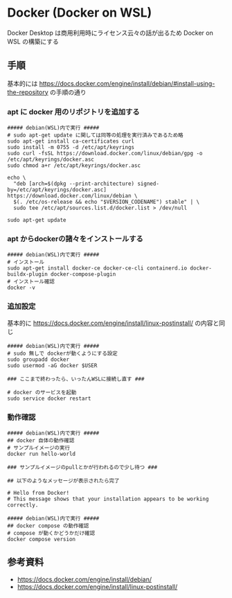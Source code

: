 # Docker (Docker on WSL)

Docker Desktop は商用利用時にライセンス云々の話が出るため Docker on WSL の構築にする

## 手順

基本的には https://docs.docker.com/engine/install/debian/#install-using-the-repository の手順の通り

### apt に docker 用のリポジトリを追加する

```shell
##### debian(WSL)内で実行 #####
# sudo apt-get update に関しては同等の処理を実行済みであるため略
sudo apt-get install ca-certificates curl
sudo install -m 0755 -d /etc/apt/keyrings
sudo curl -fsSL https://download.docker.com/linux/debian/gpg -o /etc/apt/keyrings/docker.asc
sudo chmod a+r /etc/apt/keyrings/docker.asc

echo \
  "deb [arch=$(dpkg --print-architecture) signed-by=/etc/apt/keyrings/docker.asc] https://download.docker.com/linux/debian \
  $(. /etc/os-release && echo "$VERSION_CODENAME") stable" | \
  sudo tee /etc/apt/sources.list.d/docker.list > /dev/null

sudo apt-get update
```

### apt からdockerの諸々をインストールする

```shell
##### debian(WSL)内で実行 #####
# インストール
sudo apt-get install docker-ce docker-ce-cli containerd.io docker-buildx-plugin docker-compose-plugin
# インストール確認
docker -v
```

### 追加設定

基本的に https://docs.docker.com/engine/install/linux-postinstall/ の内容と同じ

```shell
##### debian(WSL)内で実行 #####
# sudo 無しで dockerが動くようにする設定
sudo groupadd docker
sudo usermod -aG docker $USER

### ここまで終わったら、いったんWSLに接続し直す ###

# docker のサービスを起動
sudo service docker restart
```


### 動作確認

```shell
##### debian(WSL)内で実行 #####
## docker 自体の動作確認
# サンプルイメージの実行
docker run hello-world

### サンプルイメージのpullとかが行われるので少し待つ ###

## 以下のようなメッセージが表示されたら完了

# Hello from Docker!
# This message shows that your installation appears to be working correctly.
```

```shell
##### debian(WSL)内で実行 #####
## docker compose の動作確認
# compose が動くかどうかだけ確認
docker compose version
```

## 参考資料

- https://docs.docker.com/engine/install/debian/
- https://docs.docker.com/engine/install/linux-postinstall/
